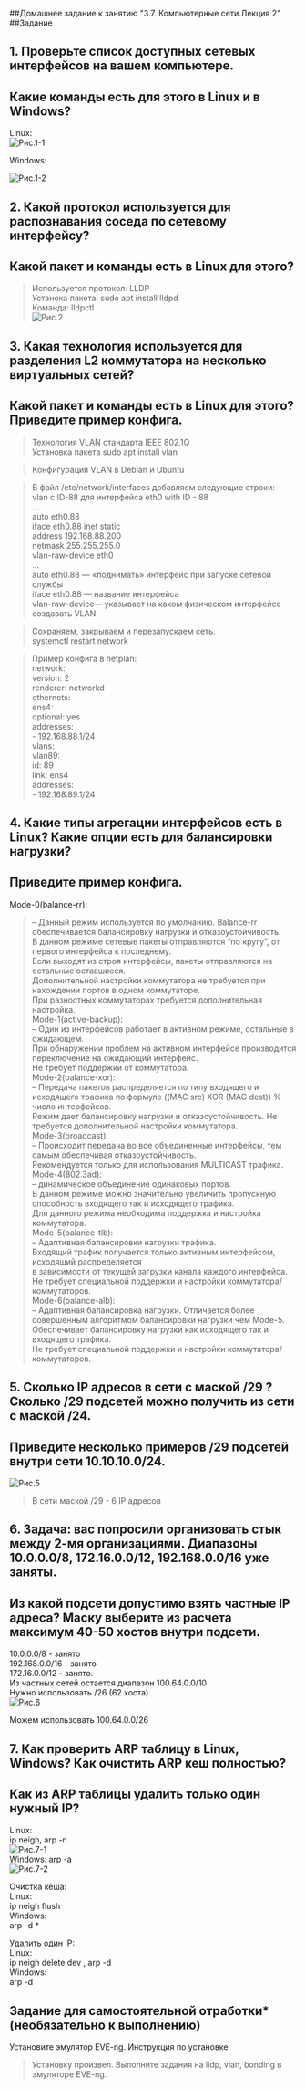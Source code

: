 ##Домашнее задание к занятию "3.7. Компьютерные сети.Лекция 2"  
##Задание  
## 1. Проверьте список доступных сетевых интерфейсов на вашем компьютере.   
## Какие команды есть для этого в Linux и в Windows?    
Linux:  
![Рис.1-1](https://github.com/sasha047/devops-netology/blob/main/dz3-7/img/1-1.png)  


Windows:  

![Рис.1-2](https://github.com/sasha047/devops-netology/blob/main/dz3-7/img/1-2.png)  

## 2. Какой протокол используется для распознавания соседа по сетевому интерфейсу?  
##  Какой пакет и команды есть в Linux для этого?  
>Используется протокол: LLDP  
>Устанока пакета: sudo apt install lldpd  
>Команда: lldpctl  
![Рис.2](https://github.com/sasha047/devops-netology/blob/main/dz3-7/img/2.png)  
## 3. Какая технология используется для разделения L2 коммутатора на несколько виртуальных сетей?  
## Какой пакет и команды есть в Linux для этого? Приведите пример конфига.      
>Технология VLAN стандарта IEEE 802.1Q  
>Установка пакета sudo apt install vlan  

>Конфигурация VLAN в Debian и Ubuntu  

>В файл /etc/network/interfaces добавляем следующие строки:  
>vlan с ID-88 для интерфейса eth0 with ID - 88  
	...  
	auto eth0.88  
	iface eth0.88 inet static  
	address 192.168.88.200  
	netmask 255.255.255.0  
	vlan-raw-device eth0  
	...  
>auto eth0.88 — «поднимать» интерфейс при запуске сетевой службы  
>iface eth0.88 — название интерфейса  
>vlan-raw-device— указывает на каком физическом интерфейсе создавать VLAN.  
  
>Сохраняем, закрываем и перезапускаем сеть.  
>systemctl restart network  

>Пример конфига в netplan:  
    network:  
      version: 2  
      renderer: networkd  
      ethernets:  
        ens4:   
          optional: yes  
          addresses:   
            - 192.168.88.1/24  
     vlans:  
        vlan89:  
          id: 89  
          link: ens4   
          addresses:  
            - 192.168.89.1/24  
## 4. Какие типы агрегации интерфейсов есть в Linux? Какие опции есть для балансировки нагрузки?   
## Приведите пример конфига.  

Mode-0(balance-rr):   
>– Данный режим используется по умолчанию. Balance-rr обеспечивается балансировку нагрузки и отказоустойчивость.   
>В данном режиме сетевые пакеты отправляются “по кругу”, от первого интерфейса к последнему.   
>Если выходят из строя интерфейсы, пакеты отправляются на остальные оставшиеся.   
>Дополнительной настройки коммутатора не требуется при нахождении портов в одном коммутаторе.   
>При разностных коммутаторах требуется дополнительная настройка.  
Mode-1(active-backup):  
> – Один из интерфейсов работает в активном режиме, остальные в ожидающем.   
>При обнаружении проблем на активном интерфейсе производится переключение на ожидающий интерфейс.   
>Не требует поддержки от коммутатора.  
Mode-2(balance-xor):  
> – Передача пакетов распределяется по типу входящего и исходящего трафика по формуле ((MAC src) XOR (MAC dest)) % число интерфейсов.   
>Режим дает балансировку нагрузки и отказоустойчивость. Не требуется дополнительной настройки коммутатора.  
Mode-3(broadcast):  
> – Происходит передача во все объединенные интерфейсы, тем самым обеспечивая отказоустойчивость.   
>Рекомендуется только для использования MULTICAST трафика.  
Mode-4(802.3ad):  
> – динамическое объединение одинаковых портов.  
> В данном режиме можно значительно увеличить пропускную способность входящего так и исходящего трафика.  
> Для данного режима необходима поддержка и настройка коммутатора.  
Mode-5(balance-tlb):  
> – Адаптивная балансировки нагрузки трафика.   
>Входящий трафик получается только активным интерфейсом, исходящий распределяется   
>в зависимости от текущей загрузки канала каждого интерфейса.   
>Не требует специальной поддержки и настройки коммутатора/коммутаторов.  
Mode-6(balance-alb):  
> – Адаптивная балансировка нагрузки. Отличается более совершенным алгоритмом балансировки нагрузки чем Mode-5.   
>Обеспечивает балансировку нагрузки как исходящего так и входящего трафика.  
>Не требует специальной поддержки и настройки коммутатора/коммутаторов.  

## 5. Сколько IP адресов в сети с маской /29 ? Сколько /29 подсетей можно получить из сети с маской /24.   
## Приведите несколько примеров /29 подсетей внутри сети 10.10.10.0/24.    
![Рис.5](https://github.com/sasha047/devops-netology/blob/main/dz3-7/img/5.png)  

>В сети маской /29 - 6 IP адресов  
## 6. Задача: вас попросили организовать стык между 2-мя организациями. Диапазоны 10.0.0.0/8, 172.16.0.0/12, 192.168.0.0/16 уже заняты.   
## Из какой подсети допустимо взять частные IP адреса? Маску выберите из расчета максимум 40-50 хостов внутри подсети.    
10.0.0.0/8 - занято  
192.168.0.0/16 - занято  
172.16.0.0/12 - занято.  
Из частных сетей остается диапазон 100.64.0.0/10  
Нужно использовать /26 (62 хоста)  
![Рис.6](https://github.com/sasha047/devops-netology/blob/main/dz3-7/img/6.png)  

Можем использовать 100.64.0.0/26  
## 7. Как проверить ARP таблицу в Linux, Windows? Как очистить ARP кеш полностью?     
## Как из ARP таблицы удалить только один нужный IP?    
Linux:   
	ip neigh, arp -n  
![Рис.7-1](https://github.com/sasha047/devops-netology/blob/main/dz3-7/img/7-1.png)  
Windows: arp -a  
![Рис.7-2](https://github.com/sasha047/devops-netology/blob/main/dz3-7/img/7-2.png)  

Очистка кеша:  
Linux:   
	ip neigh flush  
Windows:    
	arp -d *  

Удалить один IP:  
Linux:   
	ip neigh delete <IP> dev <INTERFACE>, arp -d <IP>  
Windows:   
	arp -d <IP>    

##  Задание для самостоятельной отработки* (необязательно к выполнению)
Установите эмулятор EVE-ng.
Инструкция по установке
> Установку произвел. 
Выполните задания на lldp, vlan, bonding в эмуляторе EVE-ng.
